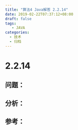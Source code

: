 ```yaml
---
title: "算法4 Java解答 2.2.14"
date: 2019-02-22T07:37:12+08:00
draft: false
tags:
   - JAVA
categories:
  - 技术
  - 归档
---
```



# 2.2.14

## 问题：


## 分析：


## 参考：


